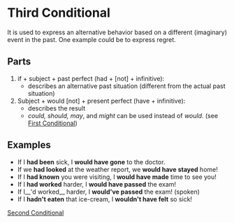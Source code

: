 # Third Conditional

It is used to express an alternative behavior based on a different (imaginary) event in the past. One example could be to express regret.

## Parts
1. if + subject +  past perfect (had + [not] + infinitive):
    * describes an alternative past situation (different from the actual past situation)
2. Subject + would [not] + present perfect (have + infinitive):
    * describes the result
    * _could, should, may_, and _might_ can be used instead of _would_. (see [First Conditional](./first-conditional.md))

## Examples
* If I __had been__ sick, I __would have gone__ to the doctor.
* If we __had looked__ at the weather report, we __would have stayed__ home!
* If I __had known__ you were visiting, I __would have made__ time to see you!
* If I __had worked__ harder, I __would have passed__ the exam!
* If I__'d worked__ harder, I __would've passed__ the exam! (spoken)
* If I __hadn't eaten__ that ice-cream, I __wouldn't have felt__ so sick!

[Second Conditional](./second-conditional.md)
